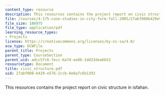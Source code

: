 ```yaml
---
content_type: resource
description: This resources contains the project report on civic structure in isfahan.
file: /courses/4-175-case-studies-in-city-form-fall-2005/27abf008b429e5762ccb6e6a7c6b1393_civic_structure.pdf
file_size: 186975
file_type: application/pdf
learning_resource_types:
- Projects
license: https://creativecommons.org/licenses/by-nc-sa/4.0/
ocw_type: OCWFile
parent_title: Projects
parent_type: CourseSection
parent_uid: adcc5fc6-7ecc-6a7d-ea96-1dd23dea6b53
resourcetype: Document
title: civic_structure.pdf
uid: 27abf008-b429-e576-2ccb-6e6a7c6b1393
---
```

This resources contains the project report on civic structure in isfahan.